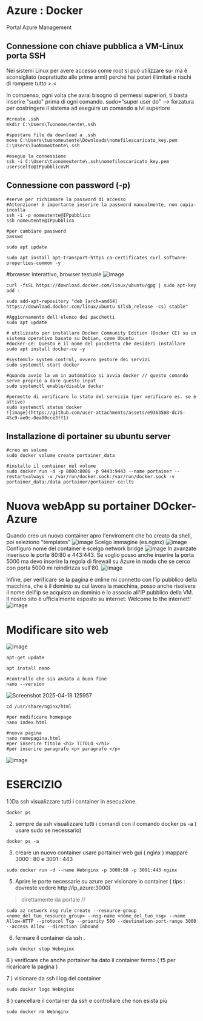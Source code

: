 # Azure : Docker
Portal Azure Management

## Connessione con chiave pubblica a VM-Linux porta SSH
Nei sistemi Linux per avere accesso come root si può utilizzare su- ma è sconsigliato (soprattutto alle prime armi) perché hai poteri illimitati e rischi di rompere tutto >.<

In compenso, ogni volta che avrai bisogno di permessi superiori, ti basta inserire "sudo" prima di ogni comando.
sudo="super user do" --> forzatura per costringere il sistema ad eseguire un comando a lvl superiore
```
#create .ssh 
mkdir C:\Users\Tuonomeutente\.ssh
```
```
#spostare file da download a .ssh
move C:\Users\tuonomeutente\Downloads\nomefilescaricato_key.pem C:\Users\TuoNomeUtente\.ssh
```
```
#eseguo la connessione
ssh -i C:\Users\tuonomeutente\.ssh\nomefilescaricato_key.pem userscelto@IPpubblicoVM
```

## Connessione con password (-p)
```
#serve per richiamare la password di accesso
#Attenzione! è importante inserire la password manualmente, non copia-incolla
ssh -i -p nomeutente@IPpubblico
ssh nomeutente@IPpubblico
```
```
#per cambiare password
passwd
```
```
sudo apt update
```
```
sudo apt install apt-transport-https ca-certificates curl software-properties-common -y
```
#browser interattivo, browser testuale
![image](https://github.com/user-attachments/assets/832df248-8ed2-4127-9c1d-cac33cd4c31f)
```
curl -fsSL https://download.docker.com/linux/ubuntu/gpg | sudo apt-key add -
```
```
sudo add-apt-repository "deb [arch=amd64] https://download.docker.com/linux/ubuntu $(lsb_release -cs) stable"
```
```
#Aggiornamento dell'elenco dei pacchetti
sudo apt update
```
```
# utilizzato per installare Docker Community Edition (Docker CE) su un sistema operativo basato su Debian, come Ubuntu
#docker-ce: Questo è il nome del pacchetto che desideri installare
sudo apt install docker-ce -y
```
```
#systemcl> system control, ovvero gestore dei servizi
sudo systemctl start docker
```
```
#quando avvio la vm in automatico si avvia docker // questo comando serve proprio a dare questo input
sudo systemctl enable/disable docker
```
```
#permette di verificare lo stato del servizio (per verificare es. se è attivo)
sudo systemctl status docker
![image](https://github.com/user-attachments/assets/e9363588-dc75-45c9-ae0c-0ea90cce3ff1)

```
## Installazione di portainer su ubuntu server
```
#creo un volume
sudo docker volume create portainer_data
```
```
#installo il container nel volume
sudo docker run -d -p 8000:8000 -p 9443:9443 --name portainer --restart=always -v /var/run/docker.sock:/var/run/docker.sock -v portainer_data:/data portainer/portainer-ce:lts
```
# Nuova webApp su portainer DOcker-Azure
Quando creo un nuovo container apro l'enviroment che ho creato da shell, poi seleziono "templates"
![image](https://github.com/user-attachments/assets/15295653-077e-4a72-9bd0-27ca871948e7)
Scelgo immagine (es.nginx)
![image](https://github.com/user-attachments/assets/c14bb5ba-2dd4-4ca6-933b-8dcdf970e773)
Configuro nome del container e scelgo network bridge
![image](https://github.com/user-attachments/assets/e95ebacd-387b-43c5-95cc-c128cd865eca)
In avanzate inserisco le porte 80:80 e 443:443. Se voglio posso anche inserire la porta 5000 ma devo inserire la regola di firewall su Azure in modo che se cerco con porta 5000 mi reindirizza sull'80.
![image](https://github.com/user-attachments/assets/559e1de8-c8ba-426c-a063-4b2c8e638ad9)

Infine, per verificare se la pagina è online mi connetto con l'ip pubblico della macchina, che è il dominio su cui lavora la macchina, posso anche risolvere il nome dell'ip se acquisto un dominio e lo associo all'IP pubblico della VM.
Il nostro sito è ufficialmente esposto su internet: Welcome to the internet!!
![image](https://github.com/user-attachments/assets/b3240397-7132-4402-b318-88bc7b896751)

# Modificare sito web
![image](https://github.com/user-attachments/assets/fd932e55-9180-4ab2-8b1f-0354d554f0a3)

```
apt-get update
```
```
apt install nano
```
```
#controllo che sia andato a buon fine
nano --version
```
![Screenshot 2025-04-18 125957](https://github.com/user-attachments/assets/4616cd3b-b3da-48b0-86dc-42fa77858a05)
```
cd /usr/share/nginx/html
```
```
#per modificare homepage
nano index.html
```
```
#nuova pagina
nano nomepagina.html
#per inserire titolo <h1> TITOLO </h1>
#per inserire paragrafo <p> paragrafo </p>
```

![image](https://github.com/user-attachments/assets/f0f67c04-fab4-42f3-9057-90354ac3ddc6)

# ESERCIZIO
1 )Da ssh visualizzare tutti i container in esecuzione.
```
docker ps
```
2) sempre da ssh visualizzare tutti i comandi con il comando docker ps -a ( usare sudo se necessario)
```
docker ps -a
```
3) creare un nuovo container usare portainer web gui ( nginx ) mappare 3000 : 80 e 3001 : 443
```
sudo docker run -d --name Webnginx -p 3000:80 -p 3001:443 nginx
```
5) Aprire le porte necessarie su azure per visionare io container ( tips : dovreste vedere http://ip_azure:3000)
> direttamente da portale //
```
sudo az network nsg rule create --resource-group <nome_del_tuo_resource_group> --nsg-name <nome_del_tuo_nsg> --name Allow-HTTP --protocol Tcp --priority 500 --destination-port-range 3000 --access Allow --direction Inbound
```
6) fermare il container da ssh .
```
sudo docker stop Webnginx
```
6 ) verificare che anche portainer ha dato il container fermo ( f5 per ricaricare la pagina )

7 ) visionare da ssh i log del container
```
sudo docker logs Webnginx
```
8 ) cancellare il container da ssh  e controllare che non esista più
```
sudo docker rm Webnginx
```

